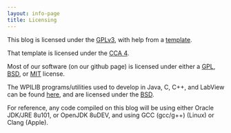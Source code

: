 ```yaml
---
layout: info-page
title: Licensing
---
```


This blog is licensed under the [GPLv3](./GPL/3/), with help from a [template](https://github.com/scotte/jekyll-clean/tree/gh-pages).

That template is licensed under the [CCA 4](./CCA/).

Most of our software (on our github page) is licensed under either a [GPL](./GPL/), [BSD](./BSD/), or [MIT](./MIT/) license.

The WPILIB programs/utilities used to develop in Java, C, C++, and LabView can be found [here](https://github.com/wpilibsuite/allwpilib), and are licensed under the [BSD](./BSD/).

For reference, any code compiled on this blog will be using either Oracle JDK/JRE 8u101, or OpenJDK 8uDEV, and using GCC (gcc/g++) (Linux) or Clang (Apple).